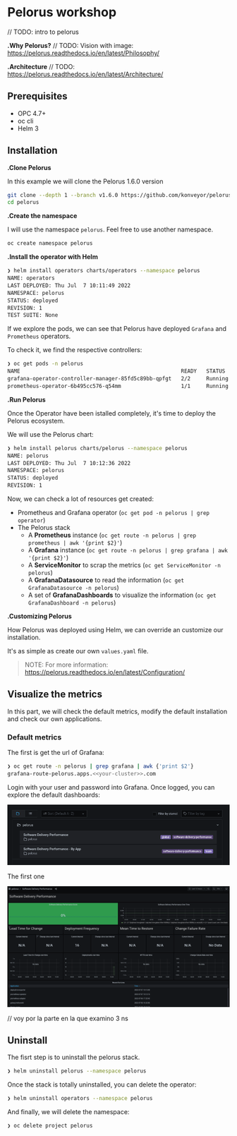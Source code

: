 # Pelorus workshop
// TODO: intro to pelorus 

**.Why Pelorus?**
// TODO: Vision with image: https://pelorus.readthedocs.io/en/latest/Philosophy/

**.Architecture**
// TODO: https://pelorus.readthedocs.io/en/latest/Architecture/

## Prerequisites
* OPC 4.7+
* oc cli
* Helm 3

## Installation

**.Clone Pelorus**

In this example we will clone the Pelorus 1.6.0 version

```zsh
git clone --depth 1 --branch v1.6.0 https://github.com/konveyor/pelorus
cd pelorus
```

**.Create the namespace**

I will use the namespace ```pelorus```. Feel free to use another namespace. 

```zsh
oc create namespace pelorus
```

**.Install the operator with Helm**

```zsh
❯ helm install operators charts/operators --namespace pelorus
NAME: operators
LAST DEPLOYED: Thu Jul  7 10:11:49 2022
NAMESPACE: pelorus
STATUS: deployed
REVISION: 1
TEST SUITE: None
```

If we explore the pods, we can see that Pelorus have deployed ```Grafana``` and ```Prometheus``` operators. 

To check it, we find the respective controllers: 

```zsh
❯ oc get pods -n pelorus
NAME                                                   READY   STATUS    RESTARTS   AGE
grafana-operator-controller-manager-85fd5c89bb-qpfgt   2/2     Running   0          8m53s
prometheus-operator-6b495cc576-q54mm                   1/1     Running   0          8m46s
```

**.Run Pelorus**

Once the Operator have been istalled completely, it's time to deploy the Pelorus ecosystem. 

We will use the Pelorus chart:
```zsh
❯ helm install pelorus charts/pelorus --namespace pelorus
NAME: pelorus
LAST DEPLOYED: Thu Jul  7 10:12:36 2022
NAMESPACE: pelorus
STATUS: deployed
REVISION: 1
```

Now, we can check a lot of resources get created:
* Prometheus and Grafana operator (```oc get pod -n pelorus | grep operator```)
* The Pelorus stack
    * A **Prometheus** instance (```oc get route -n pelorus | grep prometheus | awk '{print $2}'```)
    * A **Grafana** instance (```oc get route -n pelorus | grep grafana | awk '{print $2}'```)
    * A **ServiceMonitor** to scrap the metrics (```oc get ServiceMonitor -n pelorus```)
    * A **GrafanaDatasource** to read the information (```oc get GrafanaDatasource -n pelorus```)
    * A set of **GrafanaDashboards** to visualize the information (```oc get GrafanaDashboard -n pelorus```)

**.Customizing Pelorus**

How Pelorus was deployed using Helm, we can override an customize our installation. 

It's as simple as create our own ```values.yaml``` file. 

> NOTE: For more information: https://pelorus.readthedocs.io/en/latest/Configuration/


## Visualize the metrics

In this part, we will check the default metrics, modify the default installation and check our own applications.

### Default metrics

The first is get the url of Grafana:

```zsh
❯ oc get route -n pelorus | grep grafana | awk {'print $2'}
grafana-route-pelorus.apps.<<your-cluster>>.com
```

Login with your user and password into Grafana. Once logged, you can explore the default dashboards:

![Pelorus default dashboards](images/pelorus-dashboard-list.png)

The first one

![Pelorus delivery dashboard](images/pelorus-delivery-dashboard.png)

// voy por la parte en la que examino 3 ns

## Uninstall

The fisrt step is to uninstall the pelorus stack.

```zsh
❯ helm uninstall pelorus --namespace pelorus
```

Once the stack is totally uninstalled, you can delete the operator:

```zsh 
❯ helm uninstall operators --namespace pelorus
```

And finally, we will delete the namespace:

```zsh
❯ oc delete project pelorus
```